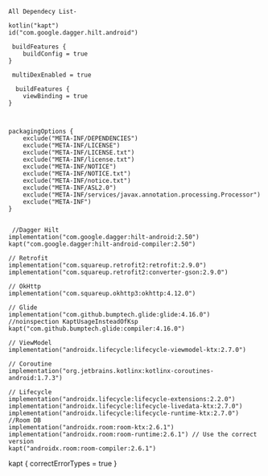
    All Dependecy List-
    
    kotlin("kapt")
    id("com.google.dagger.hilt.android")
	
	 buildFeatures {
        buildConfig = true
    }
	
	 multiDexEnabled = true
	 
	  buildFeatures {
        viewBinding = true
    }
	
	
	
	packagingOptions {
        exclude("META-INF/DEPENDENCIES")
        exclude("META-INF/LICENSE")
        exclude("META-INF/LICENSE.txt")
        exclude("META-INF/license.txt")
        exclude("META-INF/NOTICE")
        exclude("META-INF/NOTICE.txt")
        exclude("META-INF/notice.txt")
        exclude("META-INF/ASL2.0")
        exclude("META-INF/services/javax.annotation.processing.Processor")
        exclude("META-INF")
    }
	
	
	 //Dagger Hilt
    implementation("com.google.dagger:hilt-android:2.50")
    kapt("com.google.dagger:hilt-android-compiler:2.50")

    // Retrofit
    implementation("com.squareup.retrofit2:retrofit:2.9.0")
    implementation("com.squareup.retrofit2:converter-gson:2.9.0")

    // OkHttp
    implementation("com.squareup.okhttp3:okhttp:4.12.0")

    // Glide
    implementation("com.github.bumptech.glide:glide:4.16.0")
    //noinspection KaptUsageInsteadOfKsp
    kapt("com.github.bumptech.glide:compiler:4.16.0")

    // ViewModel
    implementation("androidx.lifecycle:lifecycle-viewmodel-ktx:2.7.0")

    // Coroutine
    implementation("org.jetbrains.kotlinx:kotlinx-coroutines-android:1.7.3")

    // Lifecycle
    implementation("androidx.lifecycle:lifecycle-extensions:2.2.0")
    implementation("androidx.lifecycle:lifecycle-livedata-ktx:2.7.0")
    implementation("androidx.lifecycle:lifecycle-runtime-ktx:2.7.0")
    //Room DB
    implementation("androidx.room:room-ktx:2.6.1")
    implementation("androidx.room:room-runtime:2.6.1") // Use the correct version
    kapt("androidx.room:room-compiler:2.6.1")


 
kapt {
    correctErrorTypes = true
}
